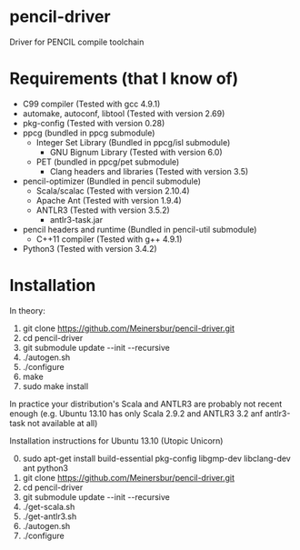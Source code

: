 pencil-driver
=============

Driver for PENCIL compile toolchain


Requirements (that I know of)
============

- C99 compiler (Tested with gcc 4.9.1)
- automake, autoconf, libtool (Tested with version 2.69)
- pkg-config (Tested with version 0.28)
- ppcg (bundled in ppcg submodule)
  - Integer Set Library (Bundled in ppcg/isl submodule)
    - GNU Bignum Library (Tested with version 6.0)
  - PET (bundled in ppcg/pet submodule)
    - Clang headers and libraries (Tested with version 3.5)
- pencil-optimizer (Bundled in pencil submodule)
  - Scala/scalac (Tested with version 2.10.4)
  - Apache Ant (Tested with version 1.9.4)
  - ANTLR3 (Tested with version 3.5.2)
    - antlr3-task.jar
- pencil headers and runtime (Bundled in pencil-util submodule)
  - C++11 compiler (Tested with g++ 4.9.1)
- Python3 (Tested with version 3.4.2)


Installation
============

In theory:

1) git clone https://github.com/Meinersbur/pencil-driver.git
2) cd pencil-driver
3) git submodule update --init --recursive
4) ./autogen.sh
5) ./configure
6) make
7) sudo make install


In practice your distribution's Scala and ANTLR3 are probably not recent enough (e.g. Ubuntu 13.10 has only Scala 2.9.2 and ANTLR3 3.2 anf antlr3-task not available at all)

Installation instructions for Ubuntu 13.10 (Utopic Unicorn)

0) sudo apt-get install build-essential pkg-config libgmp-dev libclang-dev ant python3
1) git clone https://github.com/Meinersbur/pencil-driver.git
2) cd pencil-driver
3) git submodule update --init --recursive
4) ./get-scala.sh
5) ./get-antlr3.sh
6) ./autogen.sh
7) ./configure
